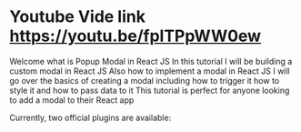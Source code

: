 # Youtube Vide link https://youtu.be/fplTPpWW0ew

Welcome what is Popup Modal in React JS In this tutorial I will be building a custom modal in React JS Also how to implement a modal in React JS I will go over the basics of creating a modal including how to trigger it how to style it and how to pass data to it This tutorial is perfect for anyone looking to add a modal to their React app

Currently, two official plugins are available:

